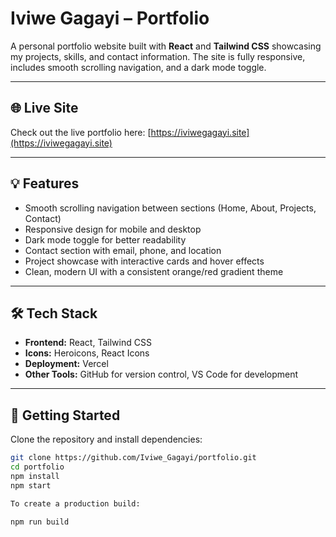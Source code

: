 # Iviwe Gagayi – Portfolio

A personal portfolio website built with **React** and **Tailwind CSS** showcasing my projects, skills, and contact information. The site is fully responsive, includes smooth scrolling navigation, and a dark mode toggle.

---

## 🌐 Live Site

Check out the live portfolio here: [https://iviwegagayi.site](https://iviwegagayi.site)

---

## 💡 Features

- Smooth scrolling navigation between sections (Home, About, Projects, Contact)  
- Responsive design for mobile and desktop  
- Dark mode toggle for better readability  
- Contact section with email, phone, and location  
- Project showcase with interactive cards and hover effects  
- Clean, modern UI with a consistent orange/red gradient theme  

---

## 🛠 Tech Stack

- **Frontend:** React, Tailwind CSS  
- **Icons:** Heroicons, React Icons  
- **Deployment:** Vercel  
- **Other Tools:** GitHub for version control, VS Code for development  

---

## 🚀 Getting Started

Clone the repository and install dependencies:

```bash
git clone https://github.com/Iviwe_Gagayi/portfolio.git
cd portfolio
npm install
npm start

To create a production build:

npm run build
